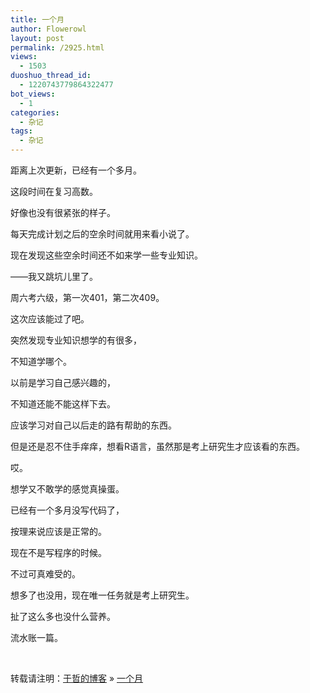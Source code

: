 ```yaml
---
title: 一个月
author: Flowerowl
layout: post
permalink: /2925.html
views:
  - 1503
duoshuo_thread_id:
  - 1220743779864322477
bot_views:
  - 1
categories:
  - 杂记
tags:
  - 杂记
---
```

距离上次更新，已经有一个多月。

这段时间在复习高数。

好像也没有很紧张的样子。

每天完成计划之后的空余时间就用来看小说了。

现在发现这些空余时间还不如来学一些专业知识。

——我又跳坑儿里了。

周六考六级，第一次401，第二次409。

这次应该能过了吧。

突然发现专业知识想学的有很多，

不知道学哪个。

以前是学习自己感兴趣的，

不知道还能不能这样下去。

应该学习对自己以后走的路有帮助的东西。

但是还是忍不住手痒痒，想看R语言，虽然那是考上研究生才应该看的东西。

哎。

想学又不敢学的感觉真操蛋。

已经有一个多月没写代码了，

按理来说应该是正常的。

现在不是写程序的时候。

不过可真难受的。

想多了也没用，现在唯一任务就是考上研究生。

扯了这么多也没什么营养。

流水账一篇。

&nbsp;

<div id="xunlei_com_thunder_helper_plugin_d462f475-c18e-46be-bd10-327458d045bd">
</div>

转载请注明：[于哲的博客][1] &raquo; [一个月][2]

 [1]: http://localhost/wordpress
 [2]: http://localhost/wordpress/2925.html